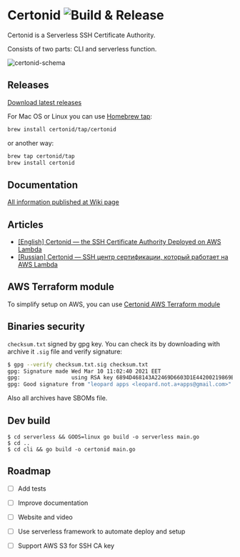 # Certonid ![Build & Release](https://github.com/certonid/certonid/workflows/Build%20&%20Release/badge.svg)

Certonid is a Serverless SSH Certificate Authority.

Consists of two parts: CLI and serverless function.

![certonid-schema](https://user-images.githubusercontent.com/98444/109483362-cdfcc300-7a87-11eb-8453-fa9d2c6d930a.png)

## Releases

[Download latest releases](https://github.com/certonid/certonid/releases)

For Mac OS or Linux you can use [Homebrew tap](https://docs.brew.sh/Taps):

```bash
brew install certonid/tap/certonid
```

or another way:

```bash
brew tap certonid/tap
brew install certonid
```

## Documentation

[All information published at Wiki page](https://github.com/certonid/certonid/wiki)

## Articles

 - [[English] Certonid — the SSH Certificate Authority Deployed on AWS Lambda](https://mailtrap.io/blog/certonid/)
 - [[Russian] Certonid — SSH центр сертификации, который работает на AWS Lambda](https://dou.ua/lenta/articles/certonid-ssh/)

## AWS Terraform module

To simplify setup on AWS, you can use [Certonid AWS Terraform module](https://registry.terraform.io/modules/certonid/certonid/aws/latest)

## Binaries security

`checksum.txt` signed by gpg key. You can check its by downloading with archive it `.sig` file and verify signature:

```bash
$ gpg --verify checksum.txt.sig checksum.txt
gpg: Signature made Wed Mar 10 11:02:40 2021 EET
gpg:                using RSA key 6894D468143A22469D6603D1E44200219869E71E
gpg: Good signature from "leopard apps <leopard.not.a+apps@gmail.com>"
```

Also all archives have SBOMs file.

## Dev build

```shell
$ cd serverless && GOOS=linux go build -o serverless main.go
$ cd ..
$ cd cli && go build -o certonid main.go
```

## Roadmap

 - [ ] Add tests
 - [ ] Improve documentation
 - [ ] Website and video
 - [ ] Use serverless framework to automate deploy and setup
 - [ ] Support AWS S3 for SSH CA key

